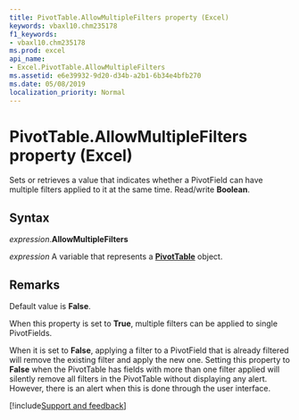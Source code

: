 ```yaml
---
title: PivotTable.AllowMultipleFilters property (Excel)
keywords: vbaxl10.chm235178
f1_keywords:
- vbaxl10.chm235178
ms.prod: excel
api_name:
- Excel.PivotTable.AllowMultipleFilters
ms.assetid: e6e39932-9d20-d34b-a2b1-6b34e4bfb270
ms.date: 05/08/2019
localization_priority: Normal
---
```



# PivotTable.AllowMultipleFilters property (Excel)

Sets or retrieves a value that indicates whether a PivotField can have multiple filters applied to it at the same time. Read/write **Boolean**.


## Syntax

_expression_.**AllowMultipleFilters**

_expression_ A variable that represents a **[PivotTable](Excel.PivotTable.md)** object.


## Remarks

Default value is **False**.

When this property is set to **True**, multiple filters can be applied to single PivotFields. 

When it is set to **False**, applying a filter to a PivotField that is already filtered will remove the existing filter and apply the new one. Setting this property to **False** when the PivotTable has fields with more than one filter applied will silently remove all filters in the PivotTable without displaying any alert. However, there is an alert when this is done through the user interface.




[!include[Support and feedback](~/includes/feedback-boilerplate.md)]